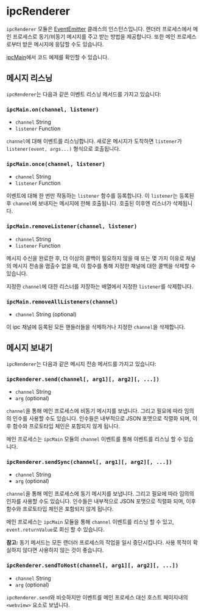 ﻿# ipcRenderer

`ipcRenderer` 모듈은 [EventEmitter](https://nodejs.org/api/events.html) 클래스의
인스턴스입니다. 랜더러 프로세스에서 메인 프로세스로 동기/비동기 메시지를 주고 받는
방법을 제공합니다. 또한 메인 프로세스로부터 받은 메시지에 응답할 수도 있습니다.

[ipcMain](ipc-main.md)에서 코드 예제를 확인할 수 있습니다.

## 메시지 리스닝

`ipcRenderer`는 다음과 같은 이벤트 리스닝 메서드를 가지고 있습니다:

### `ipcMain.on(channel, listener)`

* `channel` String
* `listener` Function

`channel`에 대해 이벤트를 리스닝합니다. 새로운 메시지가 도착하면 `listener`가
`listener(event, args...)` 형식으로 호출됩니다.

### `ipcMain.once(channel, listener)`

* `channel` String
* `listener` Function

이벤트에 대해 한 번만 작동하는 `listener` 함수를 등록합니다. 이 `listener`는 등록된
후 `channel`에 보내지는 메시지에 한해 호출됩니다. 호출된 이후엔 리스너가 삭제됩니다.

### `ipcMain.removeListener(channel, listener)`

* `channel` String
* `listener` Function

메시지 수신을 완료한 후, 더 이상의 콜백이 필요하지 않을 때 또는 몇 가지 이유로 채널의
메시지 전송을 멈출수 없을 때, 이 함수를 통해 지정한 채널에 대한 콜백을 삭제할 수
있습니다.

지정한 `channel`에 대한 리스너를 저장하는 배열에서 지정한 `listener`를 삭제합니다.

### `ipcMain.removeAllListeners(channel)`

* `channel` String (optional)

이 ipc 채널에 등록된 모든 핸들러들을 삭제하거나 지정한 `channel`을 삭제합니다.

## 메시지 보내기

`ipcRenderer`는 다음과 같은 메시지 전송 메서드를 가지고 있습니다:

### `ipcRenderer.send(channel[, arg1][, arg2][, ...])`

* `channel` String
* `arg` (optional)

`channel`을 통해 메인 프로세스에 비동기 메시지를 보냅니다. 그리고 필요에 따라 임의의
인수를 사용할 수도 있습니다. 인수들은 내부적으로 JSON 포맷으로 직렬화 되며, 이후 함수와
프로토타입 체인은 포함되지 않게 됩니다.

메인 프로세스는 `ipcMain` 모듈의 `channel` 이벤트를 통해
이벤트를 리스닝 할 수 있습니다.

### `ipcRenderer.sendSync(channel[, arg1][, arg2][, ...])`

* `channel` String
* `arg` (optional)

`channel`을 통해 메인 프로세스에 동기 메시지를 보냅니다. 그리고 필요에 따라 임의의
인자를 사용할 수도 있습니다. 인수들은 내부적으로 JSON 포맷으로 직렬화 되며, 이후 함수와
프로토타입 체인은 포함되지 않게 됩니다.

메인 프로세스는 `ipcMain` 모듈을 통해 `channel` 이벤트를 리스닝 할 수 있고,
`event.returnValue`로 회신 할 수 있습니다.

**참고:** 동기 메서드는 모든 랜더러 프로세스의 작업을 일시 중단시킵니다. 사용 목적이
확실하지 않다면 사용하지 않는 것이 좋습니다.

### `ipcRenderer.sendToHost(channel[, arg1][, arg2][, ...])`

* `channel` String
* `arg` (optional)

`ipcRenderer.send`와 비슷하지만 이벤트를 메인 프로세스 대신 호스트 페이지내의
`<webview>` 요소로 보냅니다.
